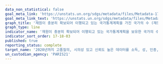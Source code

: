 ```yaml
---
data_non_statistical: false
goal_meta_link: 'https://unstats.un.org/sdgs/metadata/files/Metadata-17-18-03.pdf'
goal_meta_link_text: 'https://unstats.un.org/sdgs/metadata/files/Metadata-17-18-03.pdf'
graph_title: '재원이 충분히 확보되어 이행되고 있는 국가통계계획을 가진 국가의 수 (재정지원 출처별)'
graph_type: line
indicator_name: '재원이 충분히 확보되어 이행되고 있는 국가통계계획을 보유한 국가의 수(재정지원 출처별)'
indicator_sort_order: 17-18-03
published: true
reporting_status: complete
target_name: '2020년까지 고품질의, 시의성 있고 신뢰도 높은 데이터를 소득, 성, 인종, 민족, 이민·이주신분, 장애상태, 지리적 위치, 기타 국가별 상황에 맞는 특성별로 세분화하여 제공할 수 있도록 개도국의 역량 구축 지원 강화'
un_custodian_agency: 'PARIS21'
---
```

